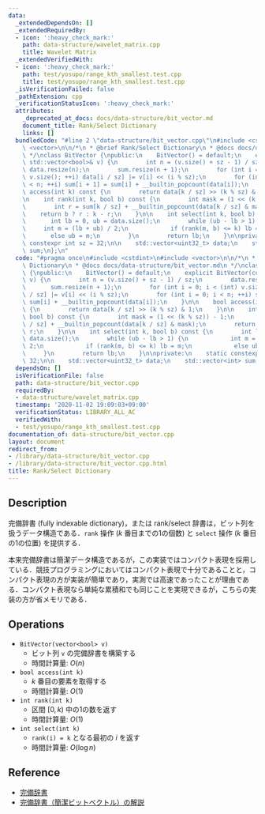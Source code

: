 ```yaml
---
data:
  _extendedDependsOn: []
  _extendedRequiredBy:
  - icon: ':heavy_check_mark:'
    path: data-structure/wavelet_matrix.cpp
    title: Wavelet Matrix
  _extendedVerifiedWith:
  - icon: ':heavy_check_mark:'
    path: test/yosupo/range_kth_smallest.test.cpp
    title: test/yosupo/range_kth_smallest.test.cpp
  _isVerificationFailed: false
  _pathExtension: cpp
  _verificationStatusIcon: ':heavy_check_mark:'
  attributes:
    _deprecated_at_docs: docs/data-structure/bit_vector.md
    document_title: Rank/Select Dictionary
    links: []
  bundledCode: "#line 2 \"data-structure/bit_vector.cpp\"\n#include <cstdint>\n#include\
    \ <vector>\n\n/*\n * @brief Rank/Select Dictionary\n * @docs docs/data-structure/bit_vector.md\n\
    \ */\nclass BitVector {\npublic:\n    BitVector() = default;\n    explicit BitVector(const\
    \ std::vector<bool>& v) {\n        int n = (v.size() + sz - 1) / sz;\n       \
    \ data.resize(n);\n        sum.resize(n + 1);\n        for (int i = 0; i < (int)\
    \ v.size(); ++i) data[i / sz] |= v[i] << (i % sz);\n        for (int i = 0; i\
    \ < n; ++i) sum[i + 1] = sum[i] + __builtin_popcount(data[i]);\n    }\n\n    bool\
    \ access(int k) const {\n        return data[k / sz] >> (k % sz) & 1;\n    }\n\
    \n    int rank(int k, bool b) const {\n        int mask = (1 << (k % sz)) - 1;\n\
    \        int r = sum[k / sz] + __builtin_popcount(data[k / sz] & mask);\n    \
    \    return b ? r : k - r;\n    }\n\n    int select(int k, bool b) const {\n \
    \       int lb = 0, ub = data.size();\n        while (ub - lb > 1) {\n       \
    \     int m = (lb + ub) / 2;\n            if (rank(m, b) <= k) lb = m;\n     \
    \       else ub = m;\n        }\n        return lb;\n    }\n\nprivate:\n    static\
    \ constexpr int sz = 32;\n\n    std::vector<uint32_t> data;\n    std::vector<int>\
    \ sum;\n};\n"
  code: "#pragma once\n#include <cstdint>\n#include <vector>\n\n/*\n * @brief Rank/Select\
    \ Dictionary\n * @docs docs/data-structure/bit_vector.md\n */\nclass BitVector\
    \ {\npublic:\n    BitVector() = default;\n    explicit BitVector(const std::vector<bool>&\
    \ v) {\n        int n = (v.size() + sz - 1) / sz;\n        data.resize(n);\n \
    \       sum.resize(n + 1);\n        for (int i = 0; i < (int) v.size(); ++i) data[i\
    \ / sz] |= v[i] << (i % sz);\n        for (int i = 0; i < n; ++i) sum[i + 1] =\
    \ sum[i] + __builtin_popcount(data[i]);\n    }\n\n    bool access(int k) const\
    \ {\n        return data[k / sz] >> (k % sz) & 1;\n    }\n\n    int rank(int k,\
    \ bool b) const {\n        int mask = (1 << (k % sz)) - 1;\n        int r = sum[k\
    \ / sz] + __builtin_popcount(data[k / sz] & mask);\n        return b ? r : k -\
    \ r;\n    }\n\n    int select(int k, bool b) const {\n        int lb = 0, ub =\
    \ data.size();\n        while (ub - lb > 1) {\n            int m = (lb + ub) /\
    \ 2;\n            if (rank(m, b) <= k) lb = m;\n            else ub = m;\n   \
    \     }\n        return lb;\n    }\n\nprivate:\n    static constexpr int sz =\
    \ 32;\n\n    std::vector<uint32_t> data;\n    std::vector<int> sum;\n};"
  dependsOn: []
  isVerificationFile: false
  path: data-structure/bit_vector.cpp
  requiredBy:
  - data-structure/wavelet_matrix.cpp
  timestamp: '2020-11-02 19:09:03+09:00'
  verificationStatus: LIBRARY_ALL_AC
  verifiedWith:
  - test/yosupo/range_kth_smallest.test.cpp
documentation_of: data-structure/bit_vector.cpp
layout: document
redirect_from:
- /library/data-structure/bit_vector.cpp
- /library/data-structure/bit_vector.cpp.html
title: Rank/Select Dictionary
---
```

## Description

完備辞書 (fully indexable dictionary)，または rank/select 辞書は，ビット列を扱うデータ構造である．`rank` 操作 ($k$ 番目までの1の個数) と `select` 操作 ($k$ 番目の1の位置) を提供する．

本来完備辞書は簡潔データ構造であるが，この実装ではコンパクト表現を採用している．競技プログラミングにおいてはコンパクト表現で十分であることと，コンパクト表現の方が実装が簡単であり，実測では高速であったことが理由である．コンパクト表現なら単純な累積和でも同じことを実現できるが，こちらの実装の方が省メモリである．


## Operations

- `BitVector(vector<bool> v)`
    - ビット列 `v` の完備辞書を構築する
    - 時間計算量: $O(n)$
- `bool access(int k)`
    - $k$ 番目の要素を取得する
    - 時間計算量: $O(1)$
- `int rank(int k)`
    - 区間 $[0, k)$ 中の1の数を返す
    - 時間計算量: $O(1)$
- `int select(int k)`
    - `rank(i) = k` となる最初の $i$ を返す
    - 時間計算量: $O(\log n)$

## Reference

- [完備辞書](https://miti-7.hatenablog.com/entry/2018/04/15/155638)
- [完備辞書（簡潔ビットベクトル）の解説](https://takeda25.hatenablog.jp/entry/20140201/1391250137)